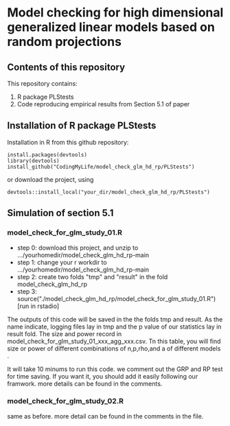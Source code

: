 # Model checking for high dimensional generalized linear models based on random projections

## Contents of this repository
This repository contains:
1. R package PLStests
2. Code reproducing empirical results from Section 5.1 of paper

## Installation of R package PLStests

Installation in R from this github repository:

```
install.packages(devtools)
library(devtools)
install_github("CodingMyLife/model_check_glm_hd_rp/PLStests")
```
or download the project, using 
```
devtools::install_local("your_dir/model_check_glm_hd_rp/PLStests")
```
## Simulation of section 5.1 

### model_check_for_glm_study_01.R
- step 0: download this project, and unzip to .../yourhomedir/model_check_glm_hd_rp-main
- step 1: change your r workdir to .../yourhomedir/model_check_glm_hd_rp-main
- step 2: create  two folds "tmp" and "result" in the fold model_check_glm_hd_rp
- step 3: source("./model_check_glm_hd_rp/model_check_for_glm_study_01.R") [run in rstadio]

The outputs of this code will be saved in the the folds tmp and result. As the name indicate, logging files lay in tmp and the p value of our statistics lay in result fold. The size and power record in model_check_for_glm_study_01_xxx_agg_xxx.csv. Tn this table, you will find size or power of different combinations of n,p,rho,and a of different models .

It will take 10 minums to run this code. we comment out the GRP and RP test for time saving. If you want it, you should add it easily following our framwork. more details can be found in the comments.

### model_check_for_glm_study_02.R

same as before. more detail can be found in the comments in the file.
